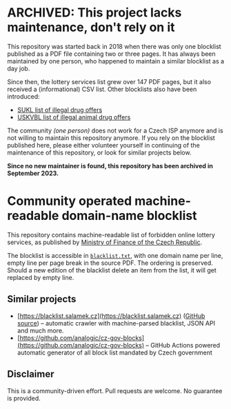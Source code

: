 # ARCHIVED: This project lacks maintenance, don't rely on it

This repository was started back in 2018 when there was only one blocklist
published as a PDF file containing two or three pages. It has always been
maintained by one person, who happened to maintain a similar blocklist as a day
job.

Since then, the lottery services list grew over 147 PDF pages, but it also
received a (informational) CSV list. Other blocklists also have been introduced:
 - [SUKL list of illegal drug offers](https://www.sukl.cz/leciva/webove-stranky-s-nelegalnimi-nabidkami-leciv)
 - [USKVBL list of illegal animal drug offers](https://uskvbl.cz/cs/inspekce/nelegalni-vlp)

The community _(one person)_ does not work for a Czech ISP anymore and is not
willing to maintain this repository anymore. If you rely on the blocklist
published here, please either volunteer yourself in continuing of the
maintenance of this repository, or look for similar projects below.

**Since no new maintainer is found, this repository has been archived in September 2023.**

# Community operated machine-readable domain-name blocklist

This repository contains machine-readable list of forbidden online lottery
services, as published by [Ministry of Finance of the Czech Republic](https://www.mfcr.cz/cs/soukromy-sektor/hazardni-hry/seznam-nepovolenych-internetovych-her).

The blocklist is accessible in
[`blacklist.txt`](https://csnog.github.io/MFCR-blacklist/blacklist.txt), with one domain name
per line, empty line per page break in the source PDF. The ordering is
preserved. Should a new edition of the blacklist delete an item from the list,
it will get replaced by empty line.

## Similar projects

  - [https://blacklist.salamek.cz](https://blacklist.salamek.cz) ([GitHub
    source](https://github.com/Salamek/blacklist)) – automatic crawler with
    machine-parsed blacklist, JSON API and much more.
  - [https://github.com/analogic/cz-gov-blocks](https://github.com/analogic/cz-gov-blocks) – GitHub Actions powered automatic generator of all block list mandated by Czech government


## Disclaimer

This is a community-driven effort. Pull requests are welcome. No guarantee is
provided.

